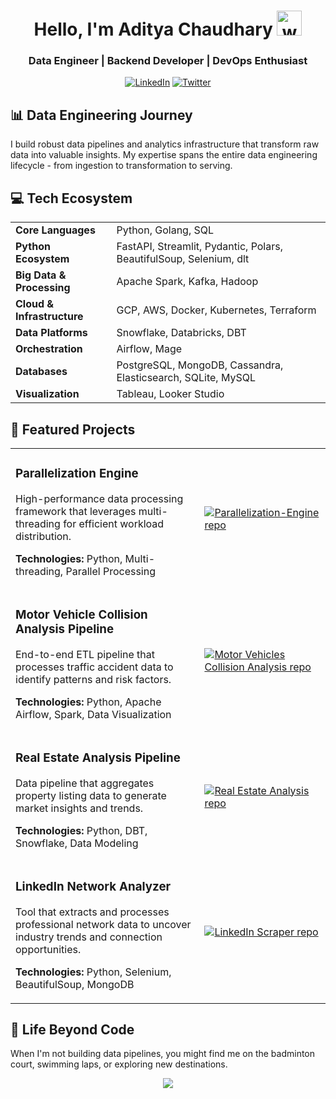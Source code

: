 <div align="center">  
  
  # Hello, I'm Aditya Chaudhary <img src="https://user-images.githubusercontent.com/72663882/171687151-bb31c996-c9d2-49c8-b593-734946893b23.gif" alt="waving hand gif" aria-hidden="true" width="40" />
  ### Data Engineer | Backend Developer | DevOps Enthusiast
  
  [![LinkedIn](https://img.shields.io/badge/LinkedIn-Connect-blue)](https://www.linkedin.com/in/adityachaudhary99/)
  [![Twitter](https://img.shields.io/badge/Twitter-Follow-lightblue)](https://x.com/adityatwtt)
</div>

## 📊 Data Engineering Journey

I build robust data pipelines and analytics infrastructure that transform raw data into valuable insights. My expertise spans the entire data engineering lifecycle - from ingestion to transformation to serving.

## 💻 Tech Ecosystem

<table>
  <tr>
    <td><strong>Core Languages</strong></td>
    <td>Python, Golang, SQL</td>
  </tr>
  <tr>
    <td><strong>Python Ecosystem</strong></td>
    <td>FastAPI, Streamlit, Pydantic, Polars, BeautifulSoup, Selenium, dlt</td>
  </tr>
  <tr>
    <td><strong>Big Data & Processing</strong></td>
    <td>Apache Spark, Kafka, Hadoop</td>
  </tr>
  <tr>
    <td><strong>Cloud & Infrastructure</strong></td>
    <td>GCP, AWS, Docker, Kubernetes, Terraform</td>
  </tr>
  <tr>
    <td><strong>Data Platforms</strong></td>
    <td>Snowflake, Databricks, DBT</td>
  </tr>
  <tr>
    <td><strong>Orchestration</strong></td>
    <td>Airflow, Mage</td>
  </tr>
  <tr>
    <td><strong>Databases</strong></td>
    <td>PostgreSQL, MongoDB, Cassandra, Elasticsearch, SQLite, MySQL</td>
  </tr>
  <tr>
    <td><strong>Visualization</strong></td>
    <td>Tableau, Looker Studio</td>
  </tr>
</table>

## 🚀 Featured Projects

<table>
  <tr>
    <td width="60%">
      <h3>Parallelization Engine</h3>
      <p>High-performance data processing framework that leverages multi-threading for efficient workload distribution.</p>
      <p><strong>Technologies:</strong> Python, Multi-threading, Parallel Processing</p>
    </td>
    <td>
      <a href="https://github.com/adityachaudhary99/parallelization-engine" target="_blank">
        <img src="https://github-readme-stats.vercel.app/api/pin/?username=adityachaudhary99&repo=parallelization-engine" alt="Parallelization-Engine repo"/>
      </a>
    </td>
  </tr>
  
  <tr>
    <td width="60%">
      <h3>Motor Vehicle Collision Analysis Pipeline</h3>
      <p>End-to-end ETL pipeline that processes traffic accident data to identify patterns and risk factors.</p>
      <p><strong>Technologies:</strong> Python, Apache Airflow, Spark, Data Visualization</p>
    </td>
    <td>
      <a href="https://github.com/adityachaudhary99/dataengineering-motor-vehicles-collision-analysis-project" target="_blank">
        <img src="https://github-readme-stats.vercel.app/api/pin/?username=adityachaudhary99&repo=dataengineering-motor-vehicles-collision-analysis-project" alt="Motor Vehicles Collision Analysis repo"/>
      </a>
    </td>
  </tr>
  
  <tr>
    <td width="60%">
      <h3>Real Estate Analysis Pipeline</h3>
      <p>Data pipeline that aggregates property listing data to generate market insights and trends.</p>
      <p><strong>Technologies:</strong> Python, DBT, Snowflake, Data Modeling</p>
    </td>
    <td>
      <a href="https://github.com/adityachaudhary99/dataengineering-real-estate-analysis-project" target="_blank">
        <img src="https://github-readme-stats.vercel.app/api/pin/?username=adityachaudhary99&repo=dataengineering-real-estate-analysis-project" alt="Real Estate Analysis repo"/>
      </a>
    </td>
  </tr>
  
  <tr>
    <td width="60%">
      <h3>LinkedIn Network Analyzer</h3>
      <p>Tool that extracts and processes professional network data to uncover industry trends and connection opportunities.</p>
      <p><strong>Technologies:</strong> Python, Selenium, BeautifulSoup, MongoDB</p>
    </td>
    <td>
      <a href="https://github.com/adityachaudhary99/linkedin-scraper" target="_blank">
        <img src="https://github-readme-stats.vercel.app/api/pin/?username=adityachaudhary99&repo=linkedin-scraper" alt="LinkedIn Scraper repo"/>
      </a>
    </td>
  </tr>
</table>

## 🏸 Life Beyond Code
When I'm not building data pipelines, you might find me on the badminton court, swimming laps, or exploring new destinations.

<p align="center">
     <img src="https://capsule-render.vercel.app/api?type=waving&color=gradient&height=100&section=footer"/>
</p>
